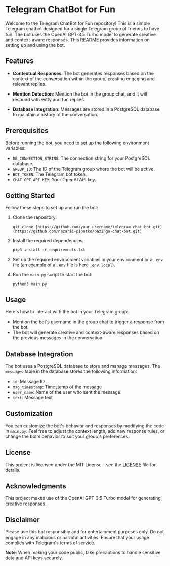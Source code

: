 # Telegram ChatBot for Fun

Welcome to the Telegram ChatBot for Fun repository! This is a simple Telegram chatbot designed for a single Telegram group of friends to have fun. The bot uses the OpenAI GPT-3.5 Turbo model to generate creative and context-aware responses. This README provides information on setting up and using the bot.

## Features

- **Contextual Responses**: The bot generates responses based on the context of the conversation within the group, creating engaging and relevant replies.

- **Mention Detection**: Mention the bot in the group chat, and it will respond with witty and fun replies.

- **Database Integration**: Messages are stored in a PostgreSQL database to maintain a history of the conversation.

## Prerequisites

Before running the bot, you need to set up the following environment variables:

- `DB_CONNECTION_STRING`: The connection string for your PostgreSQL database.
- `GROUP_ID`: The ID of the Telegram group where the bot will be active.
- `BOT_TOKEN`: The Telegram bot token.
- `CHAT_GPT_API_KEY`: Your OpenAI API key.

## Getting Started

Follow these steps to set up and run the bot:

1. Clone the repository:

   ```shell
   git clone [https://github.com/your-username/telegram-chat-bot.git](https://github.com/nazarii-piontko/bazinga-chat-bot.git)
   ```

2. Install the required dependencies:

   ```shell
   pip3 install -r requirements.txt
   ```

3. Set up the required environment variables in your environment or a `.env` file (an example of a `.env` file is here [`.env.local`](.env.local)).

4. Run the `main.py` script to start the bot:

   ```shell
   python3 main.py
   ```

## Usage

Here's how to interact with the bot in your Telegram group:

- Mention the bot's username in the group chat to trigger a response from the bot.
- The bot will generate creative and context-aware responses based on the previous messages in the conversation.

## Database Integration

The bot uses a PostgreSQL database to store and manage messages. The `messages` table in the database stores the following information:

- `id`: Message ID
- `msg_timestamp`: Timestamp of the message
- `user_name`: Name of the user who sent the message
- `text`: Message text

## Customization

You can customize the bot's behavior and responses by modifying the code in `main.py`. Feel free to adjust the context length, add new response rules, or change the bot's behavior to suit your group's preferences.

## License

This project is licensed under the MIT License - see the [LICENSE](LICENSE) file for details.

## Acknowledgments

This project makes use of the OpenAI GPT-3.5 Turbo model for generating creative responses.

## Disclaimer

Please use this bot responsibly and for entertainment purposes only. Do not engage in any malicious or harmful activities. Ensure that your usage complies with Telegram's terms of service.

**Note**: When making your code public, take precautions to handle sensitive data and API keys securely.
